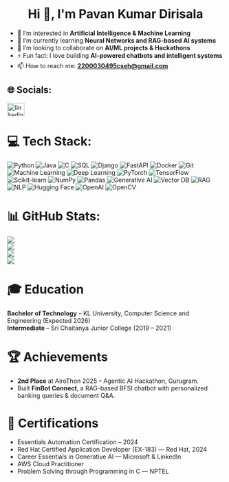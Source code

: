 <h1 align="center">Hi 👋, I'm Pavan Kumar Dirisala</h1>

- 👀 I’m interested in **Artificial Intelligence & Machine Learning**  
- 🌱 I’m currently learning **Neural Networks and RAG-based AI systems**  
- 💞️ I’m looking to collaborate on **AI/ML projects & Hackathons**  
- ⚡ Fun fact: I love building **AI-powered chatbots and intelligent systems**  
- 📫 How to reach me: **2200030495cseh@gmail.com**  

## 🌐 Socials:
<p align="left">
<a href="https://linkedin.com/in/Pavan-Kumar-Dirisala" target="blank"><img align="center" src="https://raw.githubusercontent.com/rahuldkjain/github-profile-readme-generator/master/src/images/icons/Social/linked-in-alt.svg" alt="linkedin" height="30" width="40" /></a>
</p>

# 💻 Tech Stack:
![Python](https://img.shields.io/badge/python-3670A0?style=for-the-badge&logo=python&logoColor=ffdd54)
![Java](https://img.shields.io/badge/java-%23ED8B00.svg?style=for-the-badge&logo=java&logoColor=white)
![C](https://img.shields.io/badge/c-%2300599C.svg?style=for-the-badge&logo=c&logoColor=white)
![SQL](https://img.shields.io/badge/sql-%23000000.svg?style=for-the-badge&logo=sql&logoColor=white)
![Django](https://img.shields.io/badge/django-%23009200.svg?style=for-the-badge&logo=django&logoColor=white)
![FastAPI](https://img.shields.io/badge/fastapi-%2300FFAB.svg?style=for-the-badge&logo=fastapi&logoColor=black)
![Docker](https://img.shields.io/badge/docker-%230db7ed.svg?style=for-the-badge&logo=docker&logoColor=white)
![Git](https://img.shields.io/badge/git-%23F05033.svg?style=for-the-badge&logo=git&logoColor=white)
![Machine Learning](https://img.shields.io/badge/Machine_Learning-%23007ACC?style=for-the-badge)
![Deep Learning](https://img.shields.io/badge/Deep_Learning-%23FF1493?style=for-the-badge)
![PyTorch](https://img.shields.io/badge/PyTorch-%23EE4C2C.svg?style=for-the-badge&logo=PyTorch&logoColor=white)
![TensorFlow](https://img.shields.io/badge/TensorFlow-%23FF6F00.svg?style=for-the-badge&logo=TensorFlow&logoColor=white)
![Scikit-learn](https://img.shields.io/badge/scikit--learn-%23F7931E.svg?style=for-the-badge&logo=scikit-learn&logoColor=white)
![NumPy](https://img.shields.io/badge/numpy-%23013243.svg?style=for-the-badge&logo=numpy&logoColor=white)
![Pandas](https://img.shields.io/badge/pandas-%23150458.svg?style=for-the-badge&logo=pandas&logoColor=white)
![Generative AI](https://img.shields.io/badge/Generative%20AI-%23FF6B6B?style=for-the-badge)
![Vector DB](https://img.shields.io/badge/Vector%20DB-%234B0082?style=for-the-badge)
![RAG](https://img.shields.io/badge/RAG-%2300CED1?style=for-the-badge)
![NLP](https://img.shields.io/badge/NLP-%23FFA500?style=for-the-badge)
![Hugging Face](https://img.shields.io/badge/HuggingFace-%23FF6C37?style=for-the-badge&logo=huggingface&logoColor=white)
![OpenAI](https://img.shields.io/badge/OpenAI-%23412991?style=for-the-badge&logo=openai&logoColor=white)
![OpenCV](https://img.shields.io/badge/OpenCV-%23006CFF?style=for-the-badge&logo=opencv&logoColor=white)

# 📊 GitHub Stats:
![](https://github-readme-stats.vercel.app/api?username=Pavan-Kumar-Dirisala&hide_title=false&hide_rank=false&show_icons=true&include_all_commits=true&count_private=true&disable_animations=false&theme=dracula&locale=en&hide_border=false&order=1)<br/>
![](https://github-readme-streak-stats.herokuapp.com/?user=Pavan-Kumar-Dirisala&theme=dracula&hide_border=false)<br/>
![](https://github-readme-stats.vercel.app/api/top-langs/?username=Pavan-Kumar-Dirisala&theme=dracula&hide_border=false&include_all_commits=true&count_private=true&layout=compact)<br/>
![](https://github-profile-trophy.vercel.app/?username=Pavan-Kumar-Dirisala&theme=dracula&no-frame=false&hide_border=false&margin-w=4)<br/>

# 🎓 Education
**Bachelor of Technology** – KL University, Computer Science and Engineering (Expected 2026)  
**Intermediate** – Sri Chaitanya Junior College (2019 – 2021)  

# 🏆 Achievements
- **2nd Place** at AiroThon 2025 – Agentic AI Hackathon, Gurugram.  
- Built **FinBot Connect**, a RAG-based BFSI chatbot with personalized banking queries & document Q&A.  

# 📜 Certifications
- Essentials Automation Certification – 2024  
- Red Hat Certified Application Developer (EX-183) — Red Hat, 2024  
- Career Essentials in Generative AI — Microsoft & LinkedIn  
- AWS Cloud Practitioner  
- Problem Solving through Programming in C — NPTEL
